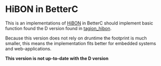 # HiBON in BetterC
This is an implementations of [HiBON](https://github.com/tagion/hibon_spec) in BetterC  should implement basic function found the D version found in  [tagion_hibon](https://github.com/tagion/tagion_hibon).



Because this version does not rely on druntime the footprint is much smaller, this means the implementation fits better for embedded systems and web-applications.



**This version is not up-to-date with the D version**



